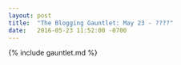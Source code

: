 ```yaml
---
layout: post
title:  "The Blogging Gauntlet: May 23 - ????"
date:   2016-05-23 11:52:00 -0700
---
```


{% include gauntlet.md %}

